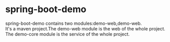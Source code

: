 # spring-boot-demo
spring-boot-demo contains two modules:demo-web,demo-web.<br>
It's a maven project.The demo-web module is the web of the whole project.<br>
The demo-core module is the service of the whole project. <br>
